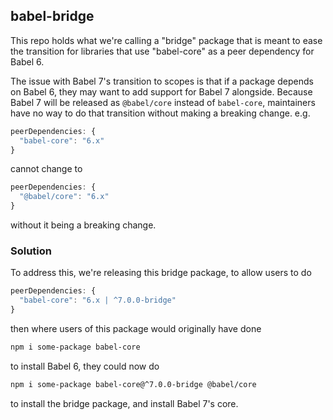 ## babel-bridge

This repo holds what we're calling a "bridge" package that is meant to ease the
transition for libraries that use "babel-core" as a peer dependency for Babel 6.

The issue with Babel 7's transition to scopes is that if a package depends on
Babel 6, they may want to add support for Babel 7 alongside. Because Babel 7
will be released as `@babel/core` instead of `babel-core`, maintainers have
no way to do that transition without making a breaking change. e.g.

```js
peerDependencies: {
  "babel-core": "6.x"
}
```

cannot change to

```js
peerDependencies: {
  "@babel/core": "6.x"
}
```

without it being a breaking change.

### Solution

To address this, we're releasing this bridge package, to allow users to do

```js
peerDependencies: {
  "babel-core": "6.x | ^7.0.0-bridge"
}
```

then where users of this package would originally have done

```sh
npm i some-package babel-core
```

to install Babel 6, they could now do

```sh
npm i some-package babel-core@^7.0.0-bridge @babel/core
```

to install the bridge package, and install Babel 7's core.
